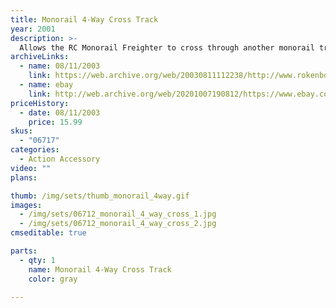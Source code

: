```yaml
---
title: Monorail 4-Way Cross Track
year: 2001
description: >-
  Allows the RC Monorail Freighter to cross through another monorail track. The RC Monorail glides easily through the crossing from any direction. Perfect for figure-eights! Designed to work with all Monorail System products.
archiveLinks:
  - name: 08/11/2003
    link: https://web.archive.org/web/20030811112238/http://www.rokenbok.com/catalog/pd_aa_monorail_4_way.html
  - name: ebay
    link: http://web.archive.org/web/20201007190812/https://www.ebay.com/c/19012049623
priceHistory:
  - date: 08/11/2003
    price: 15.99
skus:
  - "06717"
categories: 
  - Action Accessory
video: ""
plans:

thumb: /img/sets/thumb_monorail_4way.gif
images:
  - /img/sets/06712_monorail_4_way_cross_1.jpg
  - /img/sets/06712_monorail_4_way_cross_2.jpg
cmseditable: true

parts:
  - qty: 1
    name: Monorail 4-Way Cross Track
    color: gray

---
```

